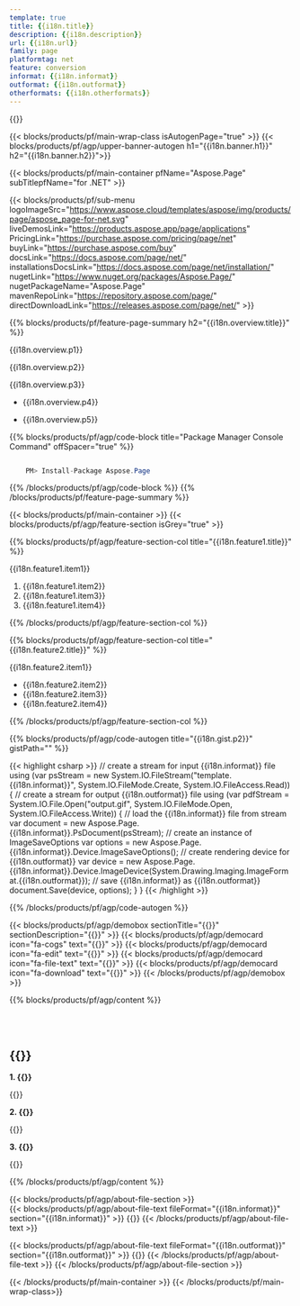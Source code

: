 ```yaml
---
template: true
title: {{i18n.title}}
description: {{i18n.description}}
url: {{i18n.url}}
family: page
platformtag: net
feature: conversion
informat: {{i18n.informat}}
outformat: {{i18n.outformat}}
otherformats: {{i18n.otherformats}}
---
```


{{<meta path="/{{lang}}/meta/conversion/default.md" section="faqchild">}}

{{< blocks/products/pf/main-wrap-class isAutogenPage="true" >}}
{{< blocks/products/pf/agp/upper-banner-autogen h1="{{i18n.banner.h1}}" h2="{{i18n.banner.h2}}">}}

{{< blocks/products/pf/main-container pfName="Aspose.Page" subTitlepfName="for .NET" >}}

{{< blocks/products/pf/sub-menu logoImageSrc="https://www.aspose.cloud/templates/aspose/img/products/page/aspose_page-for-net.svg" liveDemosLink="https://products.aspose.app/page/applications" PricingLink="https://purchase.aspose.com/pricing/page/net" buyLink="https://purchase.aspose.com/buy" docsLink="https://docs.aspose.com/page/net/" installationsDocsLink="https://docs.aspose.com/page/net/installation/" nugetLink="https://www.nuget.org/packages/Aspose.Page/" nugetPackageName="Aspose.Page" mavenRepoLink="https://repository.aspose.com/page/" directDownloadLink="https://releases.aspose.com/page/net/" >}}

{{% blocks/products/pf/feature-page-summary h2="{{i18n.overview.title}}" %}}

<p>{{i18n.overview.p1}}</p>
<p>{{i18n.overview.p2}}</p>
<p>{{i18n.overview.p3}}</p>

-  <p>{{i18n.overview.p4}}</p>
-  <p>{{i18n.overview.p5}}</p>

{{% blocks/products/pf/agp/code-block title="Package Manager Console Command" offSpacer="true" %}}

```cs

    PM> Install-Package Aspose.Page

```

{{% /blocks/products/pf/agp/code-block %}}
{{% /blocks/products/pf/feature-page-summary %}}


{{< blocks/products/pf/main-container >}}
{{< blocks/products/pf/agp/feature-section isGrey="true" >}}

{{% blocks/products/pf/agp/feature-section-col title="{{i18n.feature1.title}}" %}}

<p>{{i18n.feature1.item1}}</p>

1. {{i18n.feature1.item2}}
2. {{i18n.feature1.item3}}
3. {{i18n.feature1.item4}}

{{% /blocks/products/pf/agp/feature-section-col %}}


{{% blocks/products/pf/agp/feature-section-col title="{{i18n.feature2.title}}" %}}

<p>{{i18n.feature2.item1}}</p>

-  {{i18n.feature2.item2}}
-  {{i18n.feature2.item3}}
-  {{i18n.feature2.item4}}

{{% /blocks/products/pf/agp/feature-section-col %}}


{{% blocks/products/pf/agp/code-autogen title="{{i18n.gist.p2}}" gistPath="" %}}

{{< highlight csharp >}}
    // create a stream for input {{i18n.informat}} file
    using (var psStream = new System.IO.FileStream("template.{{i18n.informat}}", System.IO.FileMode.Create, System.IO.FileAccess.Read))
    {
        // create a stream for output {{i18n.outformat}} file
        using (var pdfStream = System.IO.File.Open("output.gif", System.IO.FileMode.Open, System.IO.FileAccess.Write))
        {
            // load the {{i18n.informat}} file from stream
            var document = new Aspose.Page.{{i18n.informat}}.PsDocument(psStream);
            // create an instance of ImageSaveOptions
            var options = new Aspose.Page.{{i18n.informat}}.Device.ImageSaveOptions();
            // create rendering device for {{i18n.outformat}}
            var device = new Aspose.Page.{{i18n.informat}}.Device.ImageDevice(System.Drawing.Imaging.ImageFormat.{{i18n.outformat}});
            // save {{i18n.informat}} as {{i18n.outformat}}
            document.Save(device, options);
        }
    }
{{< /highlight >}} 

{{% /blocks/products/pf/agp/code-autogen %}}

{{< blocks/products/pf/agp/demobox sectionTitle="{{<import path="/{{lang}}/partials/_content.md" section="widgetbackup.title">}}" sectionDescription="{{<import path="/{{lang}}/partials/_content.md" section="widgetbackup.overview">}}" >}}
        {{< blocks/products/pf/agp/democard icon="fa-cogs" text="{{<import path="/{{lang}}/partials/_content.md" section="widgetbackup.p1">}}" >}}
        {{< blocks/products/pf/agp/democard icon="fa-edit" text="{{<import path="/{{lang}}/partials/_content.md" section="widgetbackup.p2">}}" >}}
        {{< blocks/products/pf/agp/democard icon="fa-file-text" text="{{<import path="/{{lang}}/partials/_content.md" section="widgetbackup.p3">}}" >}}
        {{< blocks/products/pf/agp/democard icon="fa-download" text="{{<import path="/{{lang}}/partials/_content.md" section="widgetbackup.p4">}}" >}}
{{< /blocks/products/pf/agp/demobox >}}

{{% blocks/products/pf/agp/content %}}

<br><br>

<h2>{{<import path="/{{lang}}/partials/_faqs.md" section="faq-converter-child.h2">}}</h2>

<b>1. {{<import path="/{{lang}}/partials/_faqs.md" section="faq-converter-child.Q1">}}</b>

{{<import path="/{{lang}}/partials/_faqs.md" section="faq-converter-child.A1">}}

<b>2. {{<import path="/{{lang}}/partials/_faqs.md" section="faq-converter-child.Q2">}}</b>

{{<import path="/{{lang}}/partials/_faqs.md" section="faq-converter-child.A2">}}

<b>3. {{<import path="/{{lang}}/partials/_faqs.md" section="faq-converter-child.Q3">}}</b>

{{<import path="/{{lang}}/partials/_faqs.md" section="faq-converter-child.A3">}}

{{% /blocks/products/pf/agp/content %}}

{{< blocks/products/pf/agp/about-file-section >}}     
{{< blocks/products/pf/agp/about-file-text fileFormat="{{i18n.informat}}" section="{{i18n.informat}}" >}}
{{<import path="/{{lang}}/partials/_formats.md" section="{{i18n.informat}}">}}
{{< /blocks/products/pf/agp/about-file-text >}}

{{< blocks/products/pf/agp/about-file-text fileFormat="{{i18n.outformat}}" section="{{i18n.outformat}}" >}}
{{<import path="/{{lang}}/partials/_formats.md" section="{{i18n.outformat}}">}}
{{< /blocks/products/pf/agp/about-file-text >}} 
{{< /blocks/products/pf/agp/about-file-section >}}	


{{< /blocks/products/pf/main-container >}}
{{< /blocks/products/pf/main-wrap-class>}} 